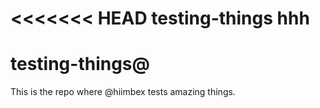 <<<<<<< HEAD
 testing-things
hhh
=======

# testing-things@

This is the repo where @hiimbex tests amazing things.


